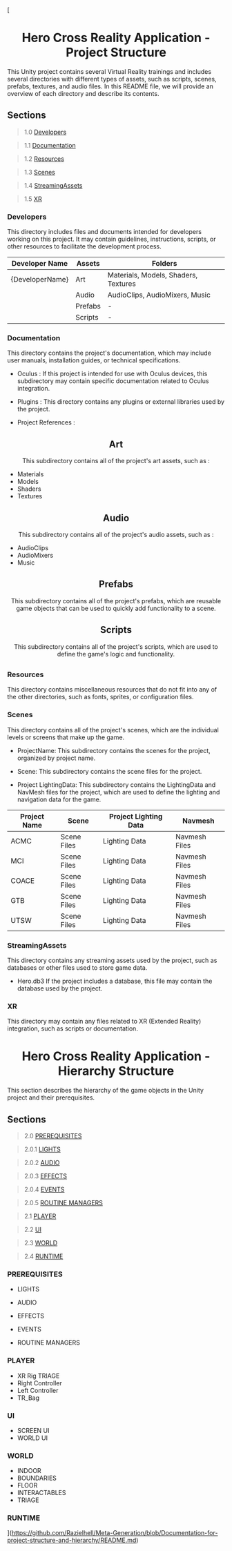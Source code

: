 [<h1 align="center"> Hero Cross Reality Application - Project Structure </h1>

This Unity project contains several Virtual Reality trainings and includes several directories with different types of assets, such as scripts, scenes, prefabs, textures, and audio files. In this README file, we will provide an overview of each directory and describe its contents.

## Sections

> 1.0 [Developers](#structure-Developers)

> 1.1 [Documentation](#structure-Documentation)

> 1.2 [Resources](#structure-Resources)

> 1.3 [Scenes](#structure-Scenes)

> 1.4 [StreamingAssets](#structure-StreamingAssets)

> 1.5 [XR](#structure-XR)


<a name="1.0"></a>
<a name="structure-Developers"></a>
### Developers

This directory includes files and documents intended for developers working on this project. It may contain guidelines, instructions, scripts, or other resources to facilitate the development process.

| Developer Name | Assets | Folders |
| -------------  | ------------- | ------------- |
| {DeveloperName} | Art | Materials, Models, Shaders, Textures |
|  | Audio | AudioClips, AudioMixers, Music |
|  | Prefabs | - |
|  | Scripts | - |

<a name="1.1"></a>
<a name="structure-Documentation"></a>
### Documentation

This directory contains the project's documentation, which may include user manuals, installation guides, or technical specifications.

<a name="1.2"></a>
<a name="structure-Oculus"></a>

- Oculus : If this project is intended for use with Oculus devices, this subdirectory may contain specific documentation related to Oculus integration.

<a name="1.3"></a>
<a name="structure-Plugins"></a>

- Plugins : This directory contains any plugins or external libraries used by the project.

<a name="1.4"></a>
<a name="structure-ProjectReferences"></a>

- Project References : 

<h2 align="center">Art</h2>

<p align="center">This subdirectory contains all of the project's art assets, such as : 

- Materials
- Models
- Shaders
- Textures

</p>
<h2 align="center">Audio</h2>

<p align="center">This subdirectory contains all of the project's audio assets, such as :

- AudioClips
- AudioMixers
- Music

</p>
<h2 align="center">Prefabs</h2>
<p align="center">This subdirectory contains all of the project's prefabs, which are reusable game objects that can be used to quickly add functionality to a scene.
</p>
<h2 align="center">Scripts</h2>
<p align="center">This subdirectory contains all of the project's scripts, which are used to define the game's logic and functionality.
</p>
<h2 align="center"></h2>

<a name="1.2"></a>
<a name="structure-Resources"></a>
### Resources

This directory contains miscellaneous resources that do not fit into any of the other directories, such as fonts, sprites, or configuration files.

<a name="1.3"></a>
<a name="structure-Scenes"></a>
### Scenes

This directory contains all of the project's scenes, which are the individual levels or screens that make up the game.

- ProjectName:
This subdirectory contains the scenes for the project, organized by project name.

- Scene:
This subdirectory contains the scene files for the project.

- Project LightingData:
This subdirectory contains the LightingData and NavMesh files for the project, which are used to define the lighting and navigation data for the game.

| Project Name | Scene | Project Lighting Data | Navmesh |
| -------------  | ------------- | ------------- | ------ |
|ACMC | Scene Files | Lighting Data | Navmesh Files|
|MCI | Scene Files | Lighting Data | Navmesh Files |
|COACE | Scene Files | Lighting Data | Navmesh Files |
|GTB | Scene Files | Lighting Data | Navmesh Files |
|UTSW | Scene Files | Lighting Data | Navmesh Files |

<a name="1.4"></a>
<a name="structure-StreamingAssets"></a>
### StreamingAssets

This directory contains any streaming assets used by the project, such as databases or other files used to store game data.

- Hero.db3
If the project includes a database, this file may contain the database used by the project.

<a name="1.5"></a>
<a name="structure-XR"></a>
### XR
This directory may contain any files related to XR (Extended Reality) integration, such as scripts or documentation.

<h1 align="center"> Hero Cross Reality Application - Hierarchy Structure </h1>

This section describes the hierarchy of the game objects in the Unity project and their prerequisites.

## Sections

> 2.0 [PREREQUISITES](#structure-PREREQUISITES)

> 2.0.1 [LIGHTS](#structure-LIGHTS)

> 2.0.2 [AUDIO](#structure-AUDIO)

> 2.0.3 [EFFECTS](#structure-EFFECTS)

> 2.0.4 [EVENTS](#structure-EVENTS)

> 2.0.5 [ROUTINE MANAGERS](#structure-ROUTINEMANAGERS)

> 2.1 [PLAYER](#structure-PLAYER)

> 2.2 [UI](#structure-UI)

> 2.3 [WORLD](#structure-WORLD)

> 2.4 [RUNTIME](#structure-RUNTIME)

<a name="2.0"></a>
<a name="structure-PREREQUISITES"></a>
### PREREQUISITES

<a name="2.0.1"></a>
<a name="structure-LIGHTS"></a>
- LIGHTS

<a name="2.0.2"></a>
<a name="structure-AUDIO"></a>
- AUDIO

<a name="2.0.3"></a>
<a name="structure-EFFECTS"></a>
- EFFECTS

<a name="2.0.4"></a>
<a name="structure-EVENTS"></a>
- EVENTS

<a name="2.0.5"></a>
<a name="structure-ROUTINEMANAGERS"></a>
- ROUTINE MANAGERS

<a name="2.1"></a>
<a name="structure-PLAYER"></a>
### PLAYER

- XR Rig TRIAGE
- Right Controller
- Left Controller
- TR_Bag

<a name="2.2"></a>
<a name="structure-UI"></a>
### UI

- SCREEN UI
- WORLD UI

<a name="2.3"></a>
<a name="structure-WORLD"></a>
### WORLD

- INDOOR
- BOUNDARIES
- FLOOR
- INTERACTABLES
- TRIAGE

<a name="2.4"></a>
<a name="structure-RUNTIME"></a>
### RUNTIME
](https://github.com/Razielhell/Meta-Generation/blob/Documentation-for-project-structure-and-hierarchy/README.md)

